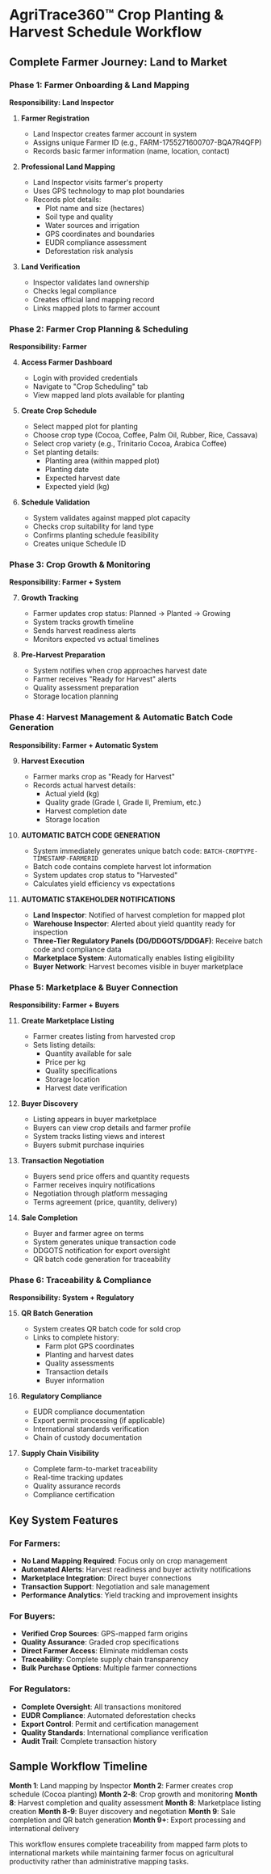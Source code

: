 # AgriTrace360™ Crop Planting & Harvest Schedule Workflow

## Complete Farmer Journey: Land to Market

### Phase 1: Farmer Onboarding & Land Mapping
**Responsibility: Land Inspector**

1. **Farmer Registration**
   - Land Inspector creates farmer account in system
   - Assigns unique Farmer ID (e.g., FARM-1755271600707-BQA7R4QFP)
   - Records basic farmer information (name, location, contact)

2. **Professional Land Mapping**
   - Land Inspector visits farmer's property
   - Uses GPS technology to map plot boundaries
   - Records plot details:
     - Plot name and size (hectares)
     - Soil type and quality
     - Water sources and irrigation
     - GPS coordinates and boundaries
     - EUDR compliance assessment
     - Deforestation risk analysis

3. **Land Verification**
   - Inspector validates land ownership
   - Checks legal compliance
   - Creates official land mapping record
   - Links mapped plots to farmer account

### Phase 2: Farmer Crop Planning & Scheduling
**Responsibility: Farmer**

4. **Access Farmer Dashboard**
   - Login with provided credentials
   - Navigate to "Crop Scheduling" tab
   - View mapped land plots available for planting

5. **Create Crop Schedule**
   - Select mapped plot for planting
   - Choose crop type (Cocoa, Coffee, Palm Oil, Rubber, Rice, Cassava)
   - Select crop variety (e.g., Trinitario Cocoa, Arabica Coffee)
   - Set planting details:
     - Planting area (within mapped plot)
     - Planting date
     - Expected harvest date
     - Expected yield (kg)

6. **Schedule Validation**
   - System validates against mapped plot capacity
   - Checks crop suitability for land type
   - Confirms planting schedule feasibility
   - Creates unique Schedule ID

### Phase 3: Crop Growth & Monitoring
**Responsibility: Farmer + System**

7. **Growth Tracking**
   - Farmer updates crop status: Planned → Planted → Growing
   - System tracks growth timeline
   - Sends harvest readiness alerts
   - Monitors expected vs actual timelines

8. **Pre-Harvest Preparation**
   - System notifies when crop approaches harvest date
   - Farmer receives "Ready for Harvest" alerts
   - Quality assessment preparation
   - Storage location planning

### Phase 4: Harvest Management & Automatic Batch Code Generation
**Responsibility: Farmer + Automatic System**

9. **Harvest Execution**
   - Farmer marks crop as "Ready for Harvest"
   - Records actual harvest details:
     - Actual yield (kg)
     - Quality grade (Grade I, Grade II, Premium, etc.)
     - Harvest completion date
     - Storage location

10. **AUTOMATIC BATCH CODE GENERATION** 
    - System immediately generates unique batch code: `BATCH-CROPTYPE-TIMESTAMP-FARMERID`
    - Batch code contains complete harvest lot information
    - System updates crop status to "Harvested"
    - Calculates yield efficiency vs expectations

11. **AUTOMATIC STAKEHOLDER NOTIFICATIONS**
    - **Land Inspector**: Notified of harvest completion for mapped plot
    - **Warehouse Inspector**: Alerted about yield quantity ready for inspection
    - **Three-Tier Regulatory Panels (DG/DDGOTS/DDGAF)**: Receive batch code and compliance data
    - **Marketplace System**: Automatically enables listing eligibility
    - **Buyer Network**: Harvest becomes visible in buyer marketplace

### Phase 5: Marketplace & Buyer Connection
**Responsibility: Farmer + Buyers**

11. **Create Marketplace Listing**
    - Farmer creates listing from harvested crop
    - Sets listing details:
      - Quantity available for sale
      - Price per kg
      - Quality specifications
      - Storage location
      - Harvest date verification

12. **Buyer Discovery**
    - Listing appears in buyer marketplace
    - Buyers can view crop details and farmer profile
    - System tracks listing views and interest
    - Buyers submit purchase inquiries

13. **Transaction Negotiation**
    - Buyers send price offers and quantity requests
    - Farmer receives inquiry notifications
    - Negotiation through platform messaging
    - Terms agreement (price, quantity, delivery)

14. **Sale Completion**
    - Buyer and farmer agree on terms
    - System generates unique transaction code
    - DDGOTS notification for export oversight
    - QR batch code generation for traceability

### Phase 6: Traceability & Compliance
**Responsibility: System + Regulatory**

15. **QR Batch Generation**
    - System creates QR batch code for sold crop
    - Links to complete history:
      - Farm plot GPS coordinates
      - Planting and harvest dates
      - Quality assessments
      - Transaction details
      - Buyer information

16. **Regulatory Compliance**
    - EUDR compliance documentation
    - Export permit processing (if applicable)
    - International standards verification
    - Chain of custody documentation

17. **Supply Chain Visibility**
    - Complete farm-to-market traceability
    - Real-time tracking updates
    - Quality assurance records
    - Compliance certification

## Key System Features

### For Farmers:
- **No Land Mapping Required**: Focus only on crop management
- **Automated Alerts**: Harvest readiness and buyer activity notifications
- **Marketplace Integration**: Direct buyer connections
- **Transaction Support**: Negotiation and sale management
- **Performance Analytics**: Yield tracking and improvement insights

### For Buyers:
- **Verified Crop Sources**: GPS-mapped farm origins
- **Quality Assurance**: Graded crop specifications
- **Direct Farmer Access**: Eliminate middleman costs
- **Traceability**: Complete supply chain transparency
- **Bulk Purchase Options**: Multiple farmer connections

### For Regulators:
- **Complete Oversight**: All transactions monitored
- **EUDR Compliance**: Automated deforestation checks
- **Export Control**: Permit and certification management
- **Quality Standards**: International compliance verification
- **Audit Trail**: Complete transaction history

## Sample Workflow Timeline

**Month 1**: Land mapping by Inspector
**Month 2**: Farmer creates crop schedule (Cocoa planting)
**Month 2-8**: Crop growth and monitoring
**Month 8**: Harvest completion and quality assessment
**Month 8**: Marketplace listing creation
**Month 8-9**: Buyer discovery and negotiation
**Month 9**: Sale completion and QR batch generation
**Month 9+**: Export processing and international delivery

This workflow ensures complete traceability from mapped farm plots to international markets while maintaining farmer focus on agricultural productivity rather than administrative mapping tasks.